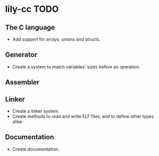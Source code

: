 # lily-cc TODO

## The C language
- Add support for arrays, unions and structs.

## Generator
- Create a system to match variables' sizes before an operation.

## Assembler

## Linker
- Create a linker system.
- Create methods to read and write ELF files, and to define other types alike.

## Documentation
- Create documentation.
